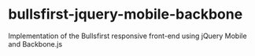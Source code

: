 bullsfirst-jquery-mobile-backbone
=================================

Implementation of the Bullsfirst responsive front-end using jQuery Mobile and Backbone.js